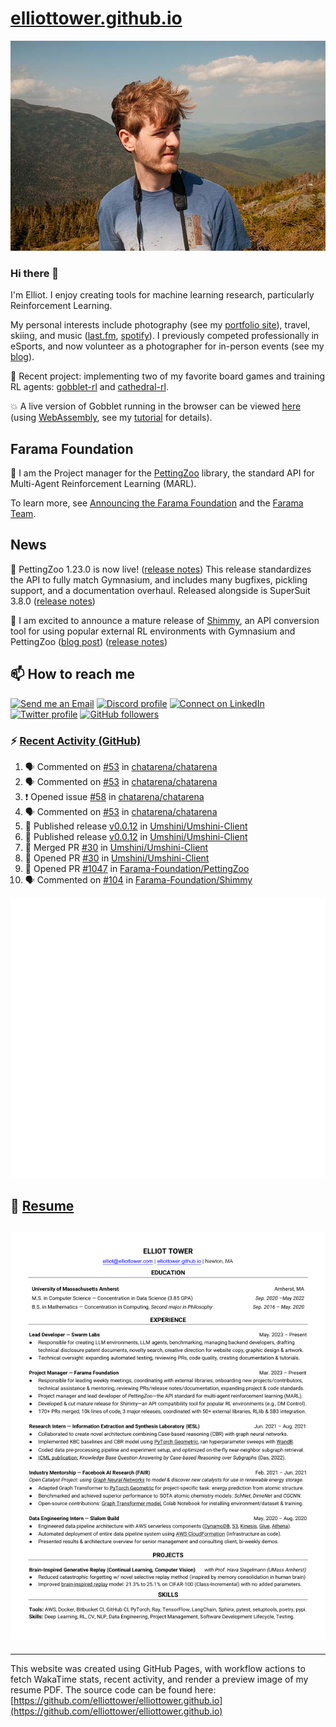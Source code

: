 # [elliottower.github.io](https://github.com/elliottower/elliottower.github.io)

[![A wild Elliot on Mt Washington](https://raw.githubusercontent.com/elliottower/elliottower.github.io/main/src/jpg/DSCF7539-600px.jpg?raw=true)](https://raw.githubusercontent.com/elliottower/elliottower.github.io/main/src/jpg/DSCF7539.jpg?raw=true)

### Hi there 👋

I'm Elliot. I enjoy creating tools for machine learning research, particularly Reinforcement Learning.

My personal interests include photography (see my [portfolio site](https://www.elliottower.com/)), travel, skiing, and music ([last.fm](https://www.last.fm/user/ajsdlfkwer), [spotify](https://open.spotify.com/user/12132818380)). I previously competed professionally in eSports, and now volunteer as a photographer for in-person events (see my [blog](https://www.elliottower.com/stories/?category=events)).

🤖 Recent project: implementing two of my favorite board games and training RL agents: [gobblet-rl](https://github.com/elliottower/gobblet-rl) and [cathedral-rl](https://github.com/elliottower/cathedral-rl). 

💥 A live version of Gobblet running in the browser can be viewed [here](https://elliottower.github.io/gobblet-rl/) (using [WebAssembly](https://webassembly.org/), see my [tutorial](https://github.com/elliottower/gobblet-rl/blob/main/tutorials/WebAssembly/web_assembly.md) for details).

## Farama Foundation

🚀 I am the Project manager for the [PettingZoo](https://github.com/Farama-Foundation/PettingZoo) library, the standard API for Multi-Agent Reinforcement Learning (MARL). 

To learn more, see [Announcing the Farama Foundation](https://farama.org/Announcing-The-Farama-Foundation) and the [Farama Team](https://farama.org/team).

## News

🎉 PettingZoo 1.23.0 is now live! ([release notes](https://github.com/Farama-Foundation/PettingZoo/releases/tag/1.23.0)) This release standardizes the API to fully match Gymnasium, and includes many bugfixes, pickling support, and a documentation overhaul. Released alongside is SuperSuit 3.8.0 ([release notes](https://github.com/Farama-Foundation/SuperSuit/releases/tag/3.8.0)) 

<!-- ![GitHub Release Date](https://img.shields.io/github/release-date/Farama-Foundation/PettingZoo) -->

🎉 I am excited to announce a mature release of [Shimmy](https://github.com/Farama-Foundation/Shimmy), an API conversion tool for using popular external RL environments with Gymnasium and PettingZoo ([blog post](https://farama.org/Announcing-Shimmy)) ([release notes](https://github.com/Farama-Foundation/Shimmy/releases/tag/v1.0.0)) 

## 📫 How to reach me

 [![Send me an Email](https://img.shields.io/badge/email-elliot%40elliottower.com-blue)](mailto:elliot@elliottower.com)
 [![Discord profile](https://img.shields.io/badge/Discord-7289DA?style=flat&logo=discord&logoColor=white)](https://discord.com/users/83091537923145728)
 [![Connect on LinkedIn](https://img.shields.io/badge/--linkedin?label=LinkedIn&logo=LinkedIn&style=social)](https://www.linkedin.com/in/elliot-tower)
 [![Twitter profile](https://img.shields.io/twitter/follow/elliottower?style=social)](https://twitter.com/ElliotTower/)
 [![GitHub followers](https://img.shields.io/github/followers/elliottower?style=social)](https://github.com/elliottower/)

### ⚡ [Recent Activity (GitHub)](https://github.com/elliottower)

<!--START_SECTION:activity-->
1. 🗣 Commented on [#53](https://github.com/chatarena/chatarena/issues/53#issuecomment-1656010974) in [chatarena/chatarena](https://github.com/chatarena/chatarena)
2. 🗣 Commented on [#53](https://github.com/chatarena/chatarena/issues/53#issuecomment-1656005066) in [chatarena/chatarena](https://github.com/chatarena/chatarena)
3. ❗ Opened issue [#58](https://github.com/chatarena/chatarena/issues/58) in [chatarena/chatarena](https://github.com/chatarena/chatarena)
4. 🗣 Commented on [#53](https://github.com/chatarena/chatarena/issues/53#issuecomment-1655989980) in [chatarena/chatarena](https://github.com/chatarena/chatarena)
5. 🚀 Published release [v0.0.12](https://github.com/Umshini/Umshini-Client/releases/tag/v0.0.12) in [Umshini/Umshini-Client](https://github.com/Umshini/Umshini-Client)
6. 🚀 Published release [v0.0.12](https://github.com/Umshini/Umshini-Client/releases/tag/v0.0.12) in [Umshini/Umshini-Client](https://github.com/Umshini/Umshini-Client)
7. 🎉 Merged PR [#30](https://github.com/Umshini/Umshini-Client/pull/30) in [Umshini/Umshini-Client](https://github.com/Umshini/Umshini-Client)
8. 💪 Opened PR [#30](https://github.com/Umshini/Umshini-Client/pull/30) in [Umshini/Umshini-Client](https://github.com/Umshini/Umshini-Client)
9. 💪 Opened PR [#1047](https://github.com/Farama-Foundation/PettingZoo/pull/1047) in [Farama-Foundation/PettingZoo](https://github.com/Farama-Foundation/PettingZoo)
10. 🗣 Commented on [#104](https://github.com/Farama-Foundation/Shimmy/pull/104#issuecomment-1652048614) in [Farama-Foundation/Shimmy](https://github.com/Farama-Foundation/Shimmy)
<!--END_SECTION:activity-->


<picture>
  <a href="https://metrics.lecoq.io/insights?user=elliottower">
   <img src="/github-metrics.svg" alt="Metrics">
  </a>
</picture>

## 📄 [Resume](https://elliottower.github.io/src/pdf/resume.pdf)

<!-- PDF-TO-MARKDOWN:START -->
![Page 1](src/png/page1.png "Page 1")
---
<!-- PDF-TO-MARKDOWN:END -->

----

This website was created using GitHub Pages, with workflow actions to fetch WakaTime stats, recent activity, and render a preview image of my resume PDF. The source code can be found here: [https://github.com/elliottower/elliottower.github.io](https://github.com/elliottower/elliottower.github.io)
